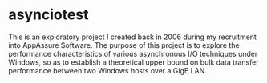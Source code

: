 # asynciotest #

This is an exploratory project I created back in 2006 during my recruitment into AppAssure Software.  The purpose of this project is to explore
the performance characteristics of various asynchronous I/O techniques under Windows, so as to establish a theoretical upper bound on bulk
data transfer performance between two Windows hosts over a GigE LAN.

